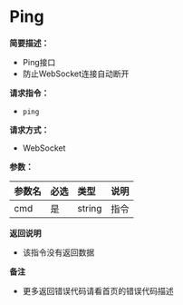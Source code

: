 # Ping

**简要描述：**

- Ping接口
- 防止WebSocket连接自动断开

**请求指令：**

- `ping`

**请求方式：**

- WebSocket

**参数：**

| 参数名          | 必选  | 类型     | 说明      |
|:-------------|:----|:-------|:--------|
| cmd          | 是   | string | 指令      |

**返回说明**

- 该指令没有返回数据

**备注**

- 更多返回错误代码请看首页的错误代码描述

